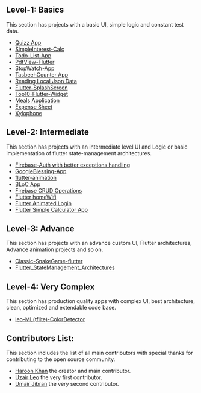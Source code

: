 ## Level-1: Basics
This section has projects with a basic UI, simple logic and constant test data.
- [Quizz App](https://github.com/haroonkhan9426/Quizzler)
- [SimpleInterest-Calc](https://github.com/uzairleo/Simple_interest_calc)
- [Todo-List-App](https://github.com/uzairleo/Flutter_TaskList-anotherSmartApproach-)
- [PdfView-Flutter](https://github.com/uzairleo/Flutter_pdf_veiwer_leo)
- [StopWatch-App](https://github.com/uzairleo/flutter_Leo_Stopwatch)
- [TasbeehCounter App](https://github.com/uzairleo/tasbeeh_counter2)
- [Reading Local Json Data](https://github.com/uzairleo/flutter_json-storage-)
- [Flutter-SplashScreen](https://github.com/uzairleo/flutter_splashscreen_tutorial)
- [Top10-Flutter-Widget](https://github.com/uzairleo/top10_flutter_widget)
- [Meals Application](https://github.com/UmairJibran/meal_app)
- [Expense Sheet](https://github.com/UmairJibran/dailyExpenseSheet)
- [Xylophone](https://github.com/haroonkhan9426/Xylophone)


## Level-2: Intermediate
This section has projects with an intermediate level UI and Logic or basic implementation of flutter state-management architectures.
- [Firebase-Auth with better exceptions handling](https://github.com/haroonkhan9426/Firebase-Auth-Exception-Handling-in-Flutter)
- [GoogleBlessing-App](https://github.com/uzairleo/GoogleBlessings)
- [flutter-animation](https://github.com/uzairleo/flutter_transitions-all-)
- [BLoC App](https://github.com/UmairJibran/flutter-bloc.git)
- [Firebase CRUD Operations](https://github.com/UmairJibran/firebase-crud.git)
- [Flutter homeWifi](https://github.com/uzairleo/uzairleo-homeWifi)
- [Flutter Animated Login](https://github.com/uzairleo/flutter_Animated_Login)
- [Flutter Simple Calculator App](https://github.com/haroonkhan9426/Calculator-App)


## Level-3: Advance
This section has projects with an advance custom UI, Flutter architectures, Advance animation projects and so on.
- [Classic-SnakeGame-flutter](https://github.com/uzairleo/leo_snake_game)
- [Flutter_StateManagement_Architectures](https://github.com/uzairleo/stateManagement_techniques)

## Level-4: Very Complex
This section has production quality apps with complex UI, best architecture, clean, optimized and extendable code base.

- [leo-ML(tflite)-ColorDetector](https://github.com/uzairleo/leo-ML-tflite-flutter)

## Contributors List:
This section includes the list of all main contributors with special thanks for contributing to the open source community.
- [Haroon Khan](https://github.com/haroonkhan9426) the creator and main contributor.
- [Uzair Leo](https://github.com/uzairleo) the very first contributor.
- [Umair Jibran](https://github.com/UmairJibran) the very second contributor.
